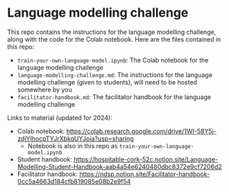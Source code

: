 # Language modelling challenge

This repo contains the instructions for the language modelling challenge, along with the code for the Colab notebook. Here are the files contained in this repo:

- `train-your-own-language-model.ipynb`: The Colab notebook for the language modelling challenge
- `language-modelling-challenge.md`: The instructions for the language modelling challenge (given to students), will need to be hosted somewhere by you
- `facilitator-handbook.md`: The facilitator handbook for the language modelling challenge

Links to material (updated for 2024):

- Colab notebook: https://colab.research.google.com/drive/1WI-58Y5j-zdjYIhocpTYJrXbkqUYJoia?usp=sharing
  - Notebook is also in this repo as `train-your-own-language-model.ipynb`
- Student handbook: https://hospitable-cork-52c.notion.site/Language-Modelling-Student-Handbook-aab4a54e6240480dbc8372e9cf7206d2
- Facilitator handbook: https://ndsp.notion.site/Facilitator-handbook-0cc5a4663d184cfb819085e08b2e9f54
